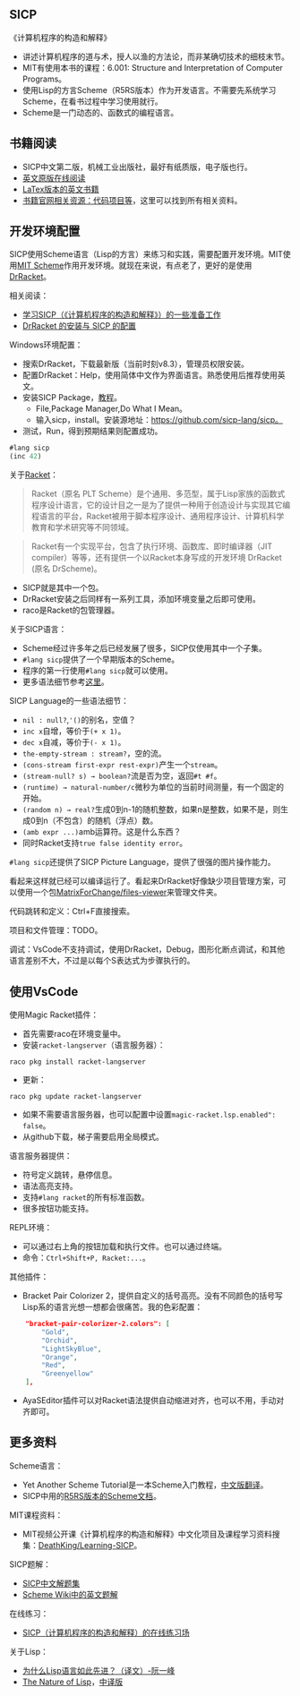 ## SICP

《计算机程序的构造和解释》
- 讲述计算机程序的道与术，授人以渔的方法论，而非某确切技术的细枝末节。
- MIT有使用本书的课程：6.001: Structure and Interpretation of Computer Programs。
- 使用Lisp的方言Scheme（R5RS版本）作为开发语言。不需要先系统学习Scheme，在看书过程中学习使用就行。
- Scheme是一门动态的、函数式的编程语言。

## 书籍阅读

- SICP中文第二版，机械工业出版社，最好有纸质版，电子版也行。
- [英文原版在线阅读](https://mitpress.mit.edu/sites/default/files/sicp/full-text/book/book.html)
- [LaTex版本的英文书籍](https://github.com/sarabander/sicp-pdf)
- [书籍官网相关资源：代码项目等](https://www.mitpress.mit.edu/sites/default/files/sicp/index.html)，这里可以找到所有相关资料。

## 开发环境配置

SICP使用Scheme语言（Lisp的方言）来练习和实践，需要配置开发环境。MIT使用[MIT Scheme](https://www.mitpress.mit.edu/sites/default/files/sicp/scheme/index.html)作用开发环境。就现在来说，有点老了，更好的是使用[DrRacket](https://racket-lang.org/)。

相关阅读：
- [学习SICP（《计算机程序的构造和解释》）的一些准备工作](https://zhuanlan.zhihu.com/p/34313034)
- [DrRacket 的安装与 SICP 的配置](https://zhuanlan.zhihu.com/p/37056659)

Windows环境配置：
- 搜索DrRacket，下载最新版（当前时刻v8.3），管理员权限安装。
- 配置DrRacket：Help，使用简体中文作为界面语言。熟悉使用后推荐使用英文。
- 安装SICP Package，[教程](https://docs.racket-lang.org/sicp-manual/)。
    - File,Package Manager,Do What I Mean。
    - 输入sicp，install。安装源地址：https://github.com/sicp-lang/sicp。
- 测试，Run，得到预期结果则配置成功。
```scheme
#lang sicp
(inc 42)
```

关于[Racket](https://zh.wikipedia.org/zh-cn/Racket)：
> Racket（原名 PLT Scheme）是个通用、多范型，属于Lisp家族的函数式程序设计语言，它的设计目之一是为了提供一种用于创造设计与实现其它编程语言的平台，Racket被用于脚本程序设计、通用程序设计、计算机科学教育和学术研究等不同领域。

> Racket有一个实现平台，包含了执行环境、函数库、即时编译器（JIT compiler）等等，还有提供一个以Racket本身写成的开发环境 DrRacket (原名 DrScheme)。

- SICP就是其中一个包。
- DrRacket安装之后同样有一系列工具，添加环境变量之后即可使用。
- raco是Racket的包管理器。

关于SICP语言：
- Scheme经过许多年之后已经发展了很多，SICP仅使用其中一个子集。
- `#lang sicp`提供了一个早期版本的Scheme。
- 程序的第一行使用`#lang sicp`就可以使用。
- 更多语法细节参考[这里](https://docs.racket-lang.org/sicp-manual/index.html)。

SICP Language的一些语法细节：
- `nil : null?`,`'()`的别名，空值？
- `inc x`自增，等价于`(+ x 1)`。
- `dec x`自减，等价于`(- x 1)`。
- `the-empty-stream : stream?`，空的流。
- `(cons-stream first-expr rest-expr)`产生一个`stream`。
- `(stream-null? s) → boolean?`流是否为空，返回`#t #f`。
- `(runtime) → natural-number/c`微秒为单位的当前时间测量，有一个固定的开始。
- `(random n) → real?`生成0到n-1的随机整数，如果n是整数，如果不是，则生成0到n（不包含）的随机（浮点）数。
- `(amb expr ...)`amb运算符。这是什么东西？
- 同时Racket支持`true false identity error`。

`#lang sicp`还提供了SICP Picture Language，提供了很强的图片操作能力。

看起来这样就已经可以编译运行了。看起来DrRacket好像缺少项目管理方案，可以使用一个包[MatrixForChange/files-viewer](https://github.com/MatrixForChange/files-viewer)来管理文件夹。

代码跳转和定义：Ctrl+F直接搜索。

项目和文件管理：TODO。

调试：VsCode不支持调试，使用DrRacket，Debug，图形化断点调试，和其他语言差别不大，不过是以每个S表达式为步骤执行的。

## 使用VsCode

使用Magic Racket插件：
- 首先需要raco在环境变量中。
- 安装`racket-langserver`（语言服务器）：
```shell
raco pkg install racket-langserver
```
- 更新：
```shell
raco pkg update racket-langserver
```
- 如果不需要语言服务器，也可以配置中设置`magic-racket.lsp.enabled": false`。
- 从github下载，梯子需要启用全局模式。

语言服务器提供：
- 符号定义跳转，悬停信息。
- 语法高亮支持。
- 支持`#lang racket`的所有标准函数。
- 很多按钮功能支持。

REPL环境：
- 可以通过右上角的按钮加载和执行文件。也可以通过终端。
- 命令：`Ctrl+Shift+P, Racket:...`。

其他插件：
- Bracket Pair Colorizer 2，提供自定义的括号高亮。没有不同颜色的括号写Lisp系的语言光想一想都会很痛苦。我的色彩配置：
```json
    "bracket-pair-colorizer-2.colors": [
        "Gold",
        "Orchid",
        "LightSkyBlue",
        "Orange",
        "Red",
        "Greenyellow"
    ],
```
- AyaSEditor插件可以对Racket语法提供自动缩进对齐，也可以不用，手动对齐即可。

## 更多资料

Scheme语言：
- Yet Another Scheme Tutorial是一本Scheme入门教程，[中文版翻译](http://deathking.github.io/yast-cn/)。
- SICP中用的[R5RS版本的Scheme文档](https://docs.racket-lang.org/r5rs/r5rs-std/r5rs.html)。

MIT课程资料：
- MIT视频公开课《计算机程序的构造和解释》中文化项目及课程学习资料搜集：[DeathKing/Learning-SICP](https://github.com/DeathKing/Learning-SICP/)。

SICP题解：
- [SICP中文解题集](https://sicp.readthedocs.io/en/latest/)
- [Scheme Wiki中的英文题解](http://community.schemewiki.org/?SICP-Solutions)

在线练习：
- [SICP（计算机程序的构造和解释）的在线练习场](https://zhuanlan.zhihu.com/p/341576984)

关于Lisp：
- [为什么Lisp语言如此先进？（译文）-阮一峰](http://www.ruanyifeng.com/blog/2010/10/why_lisp_is_superior.html)
- [The Nature of Lisp](https://www.defmacro.org/ramblings/lisp.html)，[中译版](https://zhuanlan.zhihu.com/p/26876852)

